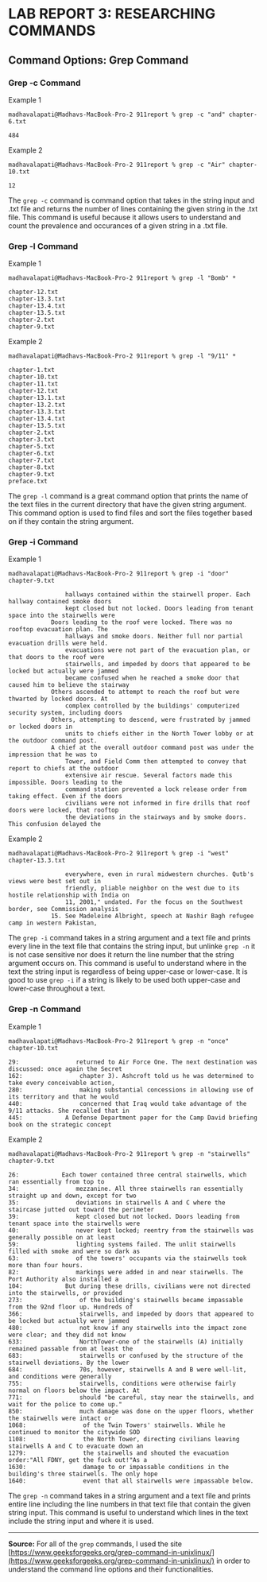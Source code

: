 <h1>LAB REPORT 3: RESEARCHING COMMANDS</h1>
<h2>Command Options: Grep Command</h2>

<h3>Grep -c Command</h3>

Example 1
```
madhavalapati@Madhavs-MacBook-Pro-2 911report % grep -c "and" chapter-6.txt
```
```
484
```

Example 2
```
madhavalapati@Madhavs-MacBook-Pro-2 911report % grep -c "Air" chapter-10.txt 
```
```
12
```
The `grep -c` command is command option that takes in the string input and .txt file and returns the number of lines containing the given string in the .txt file. This command is useful because it allows users to understand and count the prevalence and occurances of a given string in a .txt file.


<h3>Grep -l Command</h3>

Example 1
```
madhavalapati@Madhavs-MacBook-Pro-2 911report % grep -l "Bomb" *
```


```
chapter-12.txt
chapter-13.3.txt
chapter-13.4.txt
chapter-13.5.txt
chapter-2.txt
chapter-9.txt
```

Example 2

```
madhavalapati@Madhavs-MacBook-Pro-2 911report % grep -l "9/11" *
```
```
chapter-1.txt
chapter-10.txt
chapter-11.txt
chapter-12.txt
chapter-13.1.txt
chapter-13.2.txt
chapter-13.3.txt
chapter-13.4.txt
chapter-13.5.txt
chapter-2.txt
chapter-3.txt
chapter-5.txt
chapter-6.txt
chapter-7.txt
chapter-8.txt
chapter-9.txt
preface.txt
```
The `grep -l` command is a great command option that prints the name of the text files in the current directory that have the given string argument. This command option is used to find files and sort the files together based on if they contain the string argument.

<h3>Grep -i Command</h3>

Example 1
```
madhavalapati@Madhavs-MacBook-Pro-2 911report % grep -i "door" chapter-9.txt
```
```
                hallways contained within the stairwell proper. Each hallway contained smoke doors
                kept closed but not locked. Doors leading from tenant space into the stairwells were
            Doors leading to the roof were locked. There was no rooftop evacuation plan. The
                hallways and smoke doors. Neither full nor partial evacuation drills were held.
                evacuations were not part of the evacuation plan, or that doors to the roof were
                stairwells, and impeded by doors that appeared to be locked but actually were jammed
                became confused when he reached a smoke door that caused him to believe the stairway
            Others ascended to attempt to reach the roof but were thwarted by locked doors. At
                complex controlled by the buildings' computerized security system, including doors
            Others, attempting to descend, were frustrated by jammed or locked doors in
                units to chiefs either in the North Tower lobby or at the outdoor command post.
            A chief at the overall outdoor command post was under the impression that he was to
                Tower, and Field Comm then attempted to convey that report to chiefs at the outdoor
                extensive air rescue. Several factors made this impossible. Doors leading to the
                command station prevented a lock release order from taking effect. Even if the doors
                civilians were not informed in fire drills that roof doors were locked, that rooftop
                the deviations in the stairways and by smoke doors. This confusion delayed the
```

Example 2
```
madhavalapati@Madhavs-MacBook-Pro-2 911report % grep -i "west" chapter-13.3.txt
```
```
                everywhere, even in rural midwestern churches. Qutb's views were best set out in
                friendly, pliable neighbor on the west due to its hostile relationship with India on
                11, 2001," undated. For the focus on the Southwest border, see Commission analysis
            15. See Madeleine Albright, speech at Nashir Bagh refugee camp in western Pakistan,
```
The `grep -i` command takes in a string argument and a text file and prints every line in the text file that contains the string input, but unlinke `grep -n` it is not case sensitive nor does it return the line number that the string argument occurs on. This command is useful to understand where in the text the string input is regardless of being upper-case or lower-case. It is good to use `grep -i` if a string is likely to be used both upper-case and lower-case throughout a text.

<h3>Grep -n Command</h3>

Example 1
```
madhavalapati@Madhavs-MacBook-Pro-2 911report % grep -n "once" chapter-10.txt
```
```
29:                returned to Air Force One. The next destination was discussed: once again the Secret
162:                chapter 3). Ashcroft told us he was determined to take every conceivable action,
280:                making substantial concessions in allowing use of its territory and that he would
440:                concerned that Iraq would take advantage of the 9/11 attacks. She recalled that in
445:            A Defense Department paper for the Camp David briefing book on the strategic concept
```

Example 2
```
madhavalapati@Madhavs-MacBook-Pro-2 911report % grep -n "stairwells" chapter-9.txt
```
```
26:            Each tower contained three central stairwells, which ran essentially from top to
34:                mezzanine. All three stairwells ran essentially straight up and down, except for two
35:                deviations in stairwells A and C where the staircase jutted out toward the perimeter
39:                kept closed but not locked. Doors leading from tenant space into the stairwells were
40:                never kept locked; reentry from the stairwells was generally possible on at least
59:                lighting systems failed. The unlit stairwells filled with smoke and were so dark as
63:                of the towers' occupants via the stairwells took more than four hours.
82:                markings were added in and near stairwells. The Port Authority also installed a
104:            But during these drills, civilians were not directed into the stairwells, or provided
273:                of the building's stairwells became impassable from the 92nd floor up. Hundreds of
366:                stairwells, and impeded by doors that appeared to be locked but actually were jammed
480:                not know if any stairwells into the impact zone were clear; and they did not know
633:                NorthTower-one of the stairwells (A) initially remained passable from at least the
683:                stairwells or confused by the structure of the stairwell deviations. By the lower
684:                70s, however, stairwells A and B were well-lit, and conditions were generally
755:                stairwells, conditions were otherwise fairly normal on floors below the impact. At
771:                should "be careful, stay near the stairwells, and wait for the police to come up."
850:                much damage was done on the upper floors, whether the stairwells were intact or
1068:                of the Twin Towers' stairwells. While he continued to monitor the citywide SOD
1108:                the North Tower, directing civilians leaving stairwells A and C to evacuate down an
1279:                the stairwells and shouted the evacuation order:"All FDNY, get the fuck out!"As a
1630:                damage to or impassable conditions in the building's three stairwells. The only hope
1640:                event that all stairwells were impassable below.
```

The `grep -n` command takes in a string argument and a text file and prints entire line including the line numbers in that text file that contain the given string input. This command is useful to understand which lines in the text include the string input and where it is used.

---
**Source:** For all of the `grep` commands, I used the site [https://www.geeksforgeeks.org/grep-command-in-unixlinux/](https://www.geeksforgeeks.org/grep-command-in-unixlinux/) in order to understand the command line options and their functionalities.


